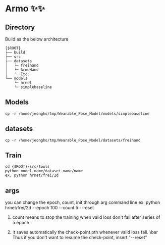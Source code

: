 # Armo ✨✨
## Directory</br>
Build as the below architecture 
```
{$ROOT}
├── build
├── src
├── datasets
│   └─ freihand
│   └─ ArmoHand
│   └─ Etc.
└── models
    └─ hrnet
    └─ simplebaseline

```

## Models
```
cp -r /home/jeongho/tmp/Wearable_Pose_Model/models/simplebaseline
```

## datasets
```
cp -r /home/jeongho/tmp/Wearable_Pose_Model/datasets/freihand
```

## Train
```
cd {$ROOT}/src/tools
python model-name/dataset-name/name
ex. python hrnet/frei/2d
```

## args
you can change the epoch, count, init through arg command line
ex. python hrnet/frei/2d --epoch 100 --count 5 --reset

1. count means to stop the training when valid loss don't fall after series of 5 epoch

2. It saves automatically the check-point.pth whenever valid loss fall. \bar
Thus if you don't want to resume the check-point, insert "--reset"
